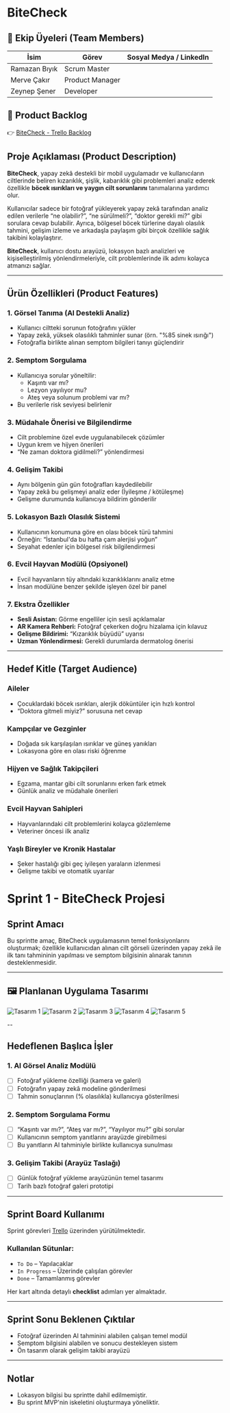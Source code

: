 # BiteCheck

## 👥 Ekip Üyeleri (Team Members)

| İsim               | Görev                | Sosyal Medya / LinkedIn             |
|--------------------|----------------------|-------------------------------------|
|Ramazan Bıyık       |Scrum Master          |                                     |
|Merve Çakır         |Product Manager       |                                     |
|Zeynep Şener        |Developer             |                                     |


## 🔗 Product Backlog

👉 [BiteCheck - Trello Backlog](https://trello.com/invite/b/686ac0e915929a628b6cc586/ATTIc8f8464cdf4266f2920acb4ac5679f6a01396288/bitecheck)

## Proje Açıklaması (Product Description)

**BiteCheck**, yapay zekâ destekli bir mobil uygulamadır ve kullanıcıların ciltlerinde beliren kızarıklık, şişlik, kabarıklık gibi problemleri analiz ederek özellikle **böcek ısırıkları ve yaygın cilt sorunlarını** tanımalarına yardımcı olur.

Kullanıcılar sadece bir fotoğraf yükleyerek yapay zekâ tarafından analiz edilen verilerle “ne olabilir?”, “ne sürülmeli?”, “doktor gerekli mi?” gibi sorulara cevap bulabilir. Ayrıca, bölgesel böcek türlerine dayalı olasılık tahmini, gelişim izleme ve arkadaşla paylaşım gibi birçok özellikle sağlık takibini kolaylaştırır.

**BiteCheck**, kullanıcı dostu arayüzü, lokasyon bazlı analizleri ve kişiselleştirilmiş yönlendirmeleriyle, cilt problemlerinde ilk adımı kolayca atmanızı sağlar.

---

## Ürün Özellikleri (Product Features)

### 1. Görsel Tanıma (AI Destekli Analiz)
- Kullanıcı ciltteki sorunun fotoğrafını yükler  
- Yapay zekâ, yüksek olasılıklı tahminler sunar (örn. "%85 sinek ısırığı")  
- Fotoğrafla birlikte alınan semptom bilgileri tanıyı güçlendirir  

### 2. Semptom Sorgulama
- Kullanıcıya sorular yöneltilir:  
  - Kaşıntı var mı?  
  - Lezyon yayılıyor mu?  
  - Ateş veya solunum problemi var mı?  
- Bu verilerle risk seviyesi belirlenir  

### 3. Müdahale Önerisi ve Bilgilendirme
- Cilt problemine özel evde uygulanabilecek çözümler  
- Uygun krem ve hijyen önerileri  
- “Ne zaman doktora gidilmeli?” yönlendirmesi  

### 4. Gelişim Takibi
- Aynı bölgenin gün gün fotoğrafları kaydedilebilir  
- Yapay zekâ bu gelişmeyi analiz eder (İyileşme / kötüleşme)  
- Gelişme durumunda kullanıcıya bildirim gönderilir  

### 5. Lokasyon Bazlı Olasılık Sistemi
- Kullanıcının konumuna göre en olası böcek türü tahmini  
- Örneğin: “İstanbul'da bu hafta çam alerjisi yoğun”  
- Seyahat edenler için bölgesel risk bilgilendirmesi  

### 6. Evcil Hayvan Modülü (Opsiyonel)
- Evcil hayvanların tüy altındaki kızarıklıklarını analiz etme  
- İnsan modülüne benzer şekilde işleyen özel bir panel  

### 7. Ekstra Özellikler
- **Sesli Asistan:** Görme engelliler için sesli açıklamalar  
- **AR Kamera Rehberi:** Fotoğraf çekerken doğru hizalama için kılavuz  
- **Gelişme Bildirimi:** “Kızarıklık büyüdü” uyarısı  
- **Uzman Yönlendirmesi:** Gerekli durumlarda dermatolog önerisi

---

## Hedef Kitle (Target Audience)

### Aileler
- Çocuklardaki böcek ısırıkları, alerjik döküntüler için hızlı kontrol  
- “Doktora gitmeli miyiz?” sorusuna net cevap  

### Kampçılar ve Gezginler
- Doğada sık karşılaşılan ısırıklar ve güneş yanıkları  
- Lokasyona göre en olası riski öğrenme  

### Hijyen ve Sağlık Takipçileri
- Egzama, mantar gibi cilt sorunlarını erken fark etmek  
- Günlük analiz ve müdahale önerileri  

### Evcil Hayvan Sahipleri
- Hayvanlarındaki cilt problemlerini kolayca gözlemleme  
- Veteriner öncesi ilk analiz  

### Yaşlı Bireyler ve Kronik Hastalar
- Şeker hastalığı gibi geç iyileşen yaraların izlenmesi  
- Gelişme takibi ve otomatik uyarılar

#  Sprint 1 - BiteCheck Projesi

##  Sprint Amacı
Bu sprintte amaç, BiteCheck uygulamasının temel fonksiyonlarını oluşturmak; özellikle kullanıcıdan alınan cilt görseli üzerinden yapay zekâ ile ilk tanı tahmininin yapılması ve semptom bilgisinin alınarak tanının desteklenmesidir.

---
## 🖼️ Planlanan Uygulama Tasarımı

![Tasarım 1](./assets/1.jpeg)
![Tasarım 2](./assets/2.jpeg)
![Tasarım 3](./assets/3.jpeg)
![Tasarım 4](./assets/4.jpeg)
![Tasarım 5](./assets/5.jpeg)

--
##  Hedeflenen Başlıca İşler

###  1. AI Görsel Analiz Modülü
- [ ] Fotoğraf yükleme özelliği (kamera ve galeri)
- [ ] Fotoğrafın yapay zekâ modeline gönderilmesi
- [ ] Tahmin sonuçlarının (% olasılıkla) kullanıcıya gösterilmesi

###  2. Semptom Sorgulama Formu
- [ ] “Kaşıntı var mı?”, “Ateş var mı?”, “Yayılıyor mu?” gibi sorular
- [ ] Kullanıcının semptom yanıtlarını arayüzde girebilmesi
- [ ] Bu yanıtların AI tahminiyle birlikte kullanıcıya sunulması

###  3. Gelişim Takibi (Arayüz Taslağı)
- [ ] Günlük fotoğraf yükleme arayüzünün temel tasarımı
- [ ] Tarih bazlı fotoğraf galeri prototipi

---

##  Sprint Board Kullanımı

Sprint görevleri [Trello](https://trello.com) üzerinden yürütülmektedir.

### Kullanılan Sütunlar:
- `To Do` – Yapılacaklar
- `In Progress` – Üzerinde çalışılan görevler
- `Done` – Tamamlanmış görevler

Her kart altında detaylı **checklist** adımları yer almaktadır.

---

## Sprint Sonu Beklenen Çıktılar
- Fotoğraf üzerinden AI tahminini alabilen çalışan temel modül
- Semptom bilgisini alabilen ve sonucu destekleyen sistem
- Ön tasarım olarak gelişim takibi arayüzü

---

## Notlar
- Lokasyon bilgisi bu sprintte dahil edilmemiştir.
- Bu sprint MVP'nin iskeletini oluşturmaya yöneliktir.
